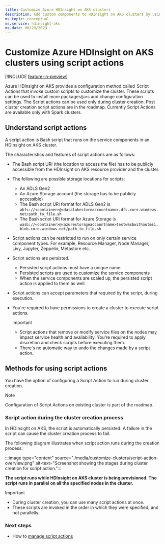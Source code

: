 ```yaml
---
title: Customize Azure HDInsight on AKS clusters
description: Add custom components to HDInsight on AKS clusters by using script actions. Script actions are Bash scripts that can be used to customize the cluster configuration.
ms.topic: conceptual
ms.service: hdinsight-aks
ms.date: 08/29/2023
---
```


# Customize Azure HDInsight on AKS clusters using script actions 

[!INCLUDE [feature-in-preview](includes/feature-in-preview.md)]
 
Azure HDInsight on AKS provides a configuration method called  Script Actions that invoke custom scripts to customize the cluster. These scripts can be used to install more packages/jars and change configuration settings. The Script actions can be used only during cluster creation. Post cluster creation script actions are in the roadmap. Currently Script Actions are available only with Spark clusters.

## Understand script actions

A script action is Bash script that runs on the service components in an HDInsight on AKS cluster. 

The characteristics and features of script actions are as follows: 

- The Bash script URI (the location to access the file) has to be publicly accessible from the HDInsight on AKS resource provider and the cluster.
- The following are possible storage locations for scripts:
  - An ADLS Gen2
  - An Azure Storage account (the storage has to be publicly accessible)
  - The Bash script URI format for ADLS Gen2 is `abfs://<container>@<datalakestoreaccountname>.dfs.core.windows.net/path_to_file.sh`
  - The Bash script URI format for Azure Storage is `wasb://<container>@<azurestorageaccountname>testwasbwithoutmsi.blob.core.windows.net/path_to_file.sh`
- Script actions can be restricted to run on only certain service component types. For example, Resource Manager, Node Manager, Livy, Jupyter, Zeppelin, Metastore etc.
- Script actions are persisted.
  - Persisted script actions must have a unique name.
  - Persisted scripts are used to customize the service components
  - When the service components are scaled up, the persisted script action is applied to them as well
- Script actions can accept parameters that required by the script, during execution.
- You're required to have permissions to create a cluster to execute script actions.

  > [!IMPORTANT]
  > * Script actions that remove or modify service files on the nodes may impact service health and availability. You're required to apply discretion and check scripts before executing them.
  > * There's no automatic way to undo the changes made by a script action.  

## Methods for using script actions 

You have the option of configuring a Script Action to run during cluster creation.

> [!NOTE]
> Configuration of Script Actions on existing cluster is part of the roadmap.

### Script action during the cluster creation process 

In HDInsight on AKS, the script is automatically persisted. A failure in the script can cause the cluster creation process to fail. 

The following diagram illustrates when script action runs during the creation process: 

:::image type="content" source="./media/customize-clusters/script-action-overview.png" alt-text="Screenshot showing the stages during cluster creation for script action.":::
 
**The script runs while HDInsight on AKS cluster is being provisioned. The script runs in parallel on all the specified nodes in the cluster.**

> [!IMPORTANT]
> * During cluster creation, you can use many script actions at once.
> * These scripts are invoked in the order in which they were specified, and not parallelly.

### Next steps

* How to [manage script actions](./manage-script-actions.md)
